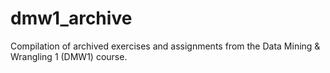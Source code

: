 # dmw1_archive
 Compilation of archived exercises and assignments from the Data Mining & Wrangling 1 (DMW1) course.
